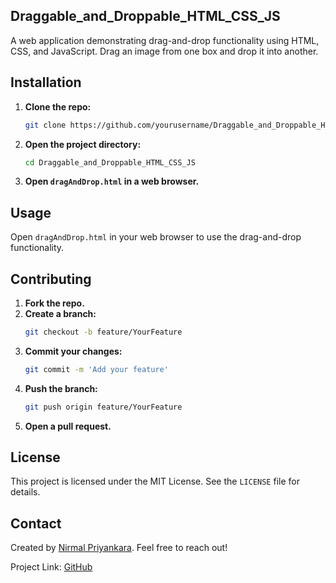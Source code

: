 ## Draggable_and_Droppable_HTML_CSS_JS
A web application demonstrating drag-and-drop functionality using HTML, CSS, and JavaScript. Drag an image from one box and drop it into another.

## Installation

1. **Clone the repo:**
   ```bash
   git clone https://github.com/yourusername/Draggable_and_Droppable_HTML_CSS_JS.git
   ```
2. **Open the project directory:**
   ```bash
   cd Draggable_and_Droppable_HTML_CSS_JS
   ```
3. **Open `dragAndDrop.html` in a web browser.**

## Usage

Open `dragAndDrop.html` in your web browser to use the drag-and-drop functionality.

## Contributing

1. **Fork the repo.**
2. **Create a branch:**
   ```bash
   git checkout -b feature/YourFeature
   ```
3. **Commit your changes:**
   ```bash
   git commit -m 'Add your feature'
   ```
4. **Push the branch:**
   ```bash
   git push origin feature/YourFeature
   ```
5. **Open a pull request.**

## License

This project is licensed under the MIT License. See the `LICENSE` file for details.

## Contact

Created by [Nirmal Priyankara](https://www.linkedin.com/in/nirmal-priyankara-ab8116275/). Feel free to reach out!

Project Link: [GitHub](https://github.com/nirmalpriyankara/Draggable_and_Droppable_HTML_CSS_JS)

